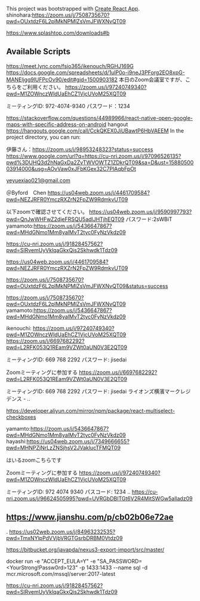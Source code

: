 This project was bootstrapped with [Create React App](https://github.com/facebook/create-react-app).
shinohara:https://zoom.us/j/7508735670?pwd=OUxtdzF6L2plMkNPMlZsVmJFWXNvQT09


https://www.splashtop.com/downloads#b
## Available Scripts
https://meet.lync.com/fsio365/ikenouch/RGHJ169G 
https://docs.google.com/spreadsheets/d/1ulP0o-i9neJ3PForg2EO8xpG-MANEljgg9lUFPcOv90/edit#gid=1500903182
本日のZoom会議室ですが、こちらをご利用ください。
https://zoom.us/j/97240749340?pwd=M1ZOWnczWldUaEhCZ1VjcUVoM25XQT09

ミーティングID: 972-4074-9340
パスワード：1234

https://stackoverflow.com/questions/44989966/react-native-open-google-maps-with-specific-address-on-android
hangout
https://hangouts.google.com/call/CckQKEX0JiUBawtP6HbVAEEM
In the project directory, you can run:

伊藤さん：https://zoom.us/j/98953248323?status=success
https://www.google.com/url?q=https://cu-nri.zoom.us/j/97096526135?pwd%3DUHQ3d2hNaGxDa2ZvTWVOWTZ1ZDkrQT09&sa=D&ust=1588050003914000&usg=AOvVaw0xJFbKGex32C7PlAqbFpOt

yeyuexiao021@gmail.com

＠Byford　Chen
https://us04web.zoom.us/j/4461709584?pwd=NEZJRFR0YmczRXZrN2FpZW9RdmkvUT09

以下zoomで確認させてください。
https://us04web.zoom.us/j/9590997793?pwd=QnJwWHFwZ2djeFRSQU5adlJHTjhEQT09
パスワード:2sWBiT
yamamoto:https://zoom.us/j/5436647867?pwd=MHdGNmo1Mm8yalMvT2tyc0FyNzVkdz09


https://cu-nri.zoom.us/j/91828457562?pwd=SlRvemUyVklqaGkxQis2Skhwdk1Tdz09   



https://us04web.zoom.us/j/4461709584?pwd=NEZJRFR0YmczRXZrN2FpZW9RdmkvUT09


https://zoom.us/j/7508735670?pwd=OUxtdzF6L2plMkNPMlZsVmJFWXNvQT09&status=success

https://zoom.us/j/7508735670?pwd=OUxtdzF6L2plMkNPMlZsVmJFWXNvQT09
yamamoto:https://zoom.us/j/5436647867?pwd=MHdGNmo1Mm8yalMvT2tyc0FyNzVkdz09


ikenouchi:
https://zoom.us/j/97240749340?pwd=M1ZOWnczWldUaEhCZ1VjcUVoM25XQT09
https://zoom.us/j/6697682292?pwd=L2RFK053Q1REam9VZWt0aUN0V3E2QT09

ミーティングID: 669 768 2292
パスワード: jisedai

Zoomミーティングに参加する
https://zoom.us/j/6697682292?pwd=L2RFK053Q1REam9VZWt0aUN0V3E2QT09

ミーティングID: 669 768 2292
パスワード: jisedai
ライオンズ横濱マークレジデンス -
..

https://developer.aliyun.com/mirror/npm/package/react-multiselect-checkboxes

yamamto:https://zoom.us/j/5436647867?pwd=MHdGNmo1Mm8yalMvT2tyc0FyNzVkdz09
hayashi:https://us04web.zoom.us/j/7349666655?pwd=MHNPZjNrLzZNSjhsV2JVaklucTFMQT09


はいるzoomこちらです

Zoomミーティングに参加する
https://zoom.us/j/97240749340?pwd=M1ZOWnczWldUaEhCZ1VjcUVoM25XQT09

ミーティングID: 972 4074 9340
パスコード: 1234
..
 https://cu-nri.zoom.us/j/96624505995?pwd=UVRGbDBlTGt6V2R4MitSWGw5alladz09
 
 https://www.jianshu.com/p/cb02b06e72ae
 --
 .
 https://us02web.zoom.us/j/84963232535?pwd=TmxNYlpPdVVjbVRGTGsrbDRBM0Vtdz09
 
 
 https://bitbucket.org/javapda/nexus3-export-import/src/master/

docker run -e "ACCEPT_EULA=Y" -e "SA_PASSWORD=<YourStrong!Passw0rd>123" -p 1433:1433 --name sql -d mcr.microsoft.com/mssql/server:2017-latest


https://cu-nri.zoom.us/j/91828457562?pwd=SlRvemUyVklqaGkxQis2Skhwdk1Tdz09   
